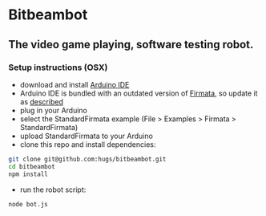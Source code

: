 # Bitbeambot

## The video game playing, software testing robot. 

### Setup instructions (OSX)

- download and install [Arduino IDE](http://arduino.cc/en/Main/Software)
- Arduino IDE is bundled with an outdated version of [Firmata](https://github.com/firmata/arduino), so update it as [described](https://github.com/firmata/arduino#updating-firmata-in-the-arduino-ide)
- plug in your Arduino
- select the StandardFirmata example (File > Examples > Firmata > StandardFirmata)
- upload StandardFirmata to your Arduino
- clone this repo and install dependencies:

```Bash
git clone git@github.com:hugs/bitbeambot.git
cd bitbeambot
npm install
```

- run the robot script:

```Bash
node bot.js
```
